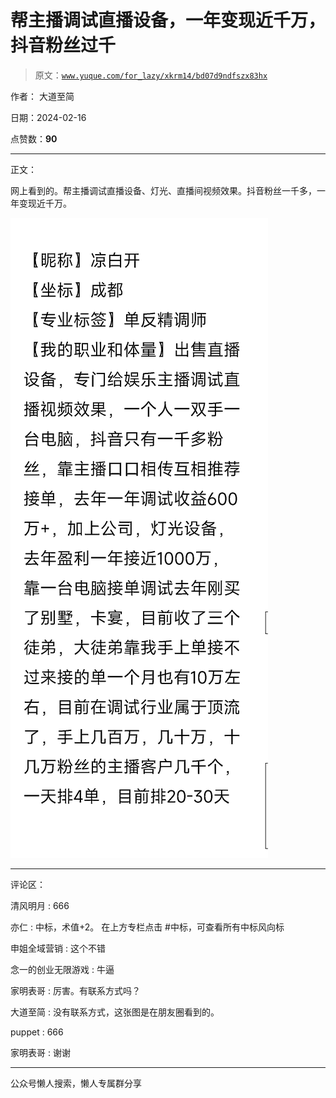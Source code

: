 # 帮主播调试直播设备，一年变现近千万，抖音粉丝过千

> 原文：[`www.yuque.com/for_lazy/xkrm14/bd07d9ndfszx83hx`](https://www.yuque.com/for_lazy/xkrm14/bd07d9ndfszx83hx)

作者： 大道至简

日期：2024-02-16

点赞数：**90**

* * *

正文：

网上看到的。帮主播调试直播设备、灯光、直播间视频效果。抖音粉丝一千多，一年变现近千万。

![](img/d4171f6e37e446d38cab4034819508f3.png)

* * *

评论区：

清风明月 : 666

亦仁 : 中标，术值+2。 在上方专栏点击 #中标，可查看所有中标风向标

申姐全域营销 : 这个不错

念一的创业无限游戏 : 牛逼

家明表哥 : 厉害。有联系方式吗？

大道至简 : 没有联系方式，这张图是在朋友圈看到的。

puppet : 666

家明表哥 : 谢谢

* * *

公众号懒人搜索，懒人专属群分享